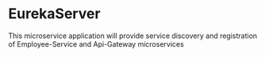 # EurekaServer
This microservice application will provide service discovery and registration of Employee-Service and Api-Gateway microservices
